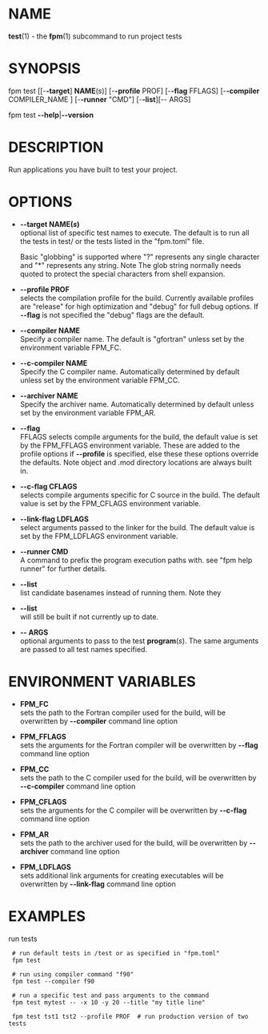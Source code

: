 # NAME

**test**(1) - the **fpm**(1) subcommand to run project tests

# SYNOPSIS

fpm test \[\[-**-target**\] **NAME**(*s*)\] \[-**-profile** PROF\]
\[-**-flag** FFLAGS\] \[-**-compiler** COMPILER\_NAME \] \[-**-runner**
"CMD"\] \[-**-list**\]\[-- ARGS\]

fpm test **--help**|**--version**

# DESCRIPTION

Run applications you have built to test your project.

# OPTIONS

  - ****--target** **NAME**(*s*)**  
    optional list of specific test names to execute. The default is to
    run all the tests in test/ or the tests listed in the "fpm.toml"
    file.
    
    Basic "globbing" is supported where "?" represents any single
    character and "\*" represents any string. Note The glob string
    normally needs quoted to protect the special characters from shell
    expansion.

  - ****--profile** PROF**  
    selects the compilation profile for the build. Currently available
    profiles are "release" for high optimization and "debug" for full
    debug options. If **--flag** is not specified the "debug" flags are
    the default.

  - ****--compiler** NAME**  
    Specify a compiler name. The default is "gfortran" unless set by the
    environment variable FPM\_FC.

  - ****--c-compiler** NAME**  
    Specify the C compiler name. Automatically determined by default
    unless set by the environment variable FPM\_CC.

  - ****--archiver** NAME**  
    Specify the archiver name. Automatically determined by default
    unless set by the environment variable FPM\_AR.

  - ****--flag****  
    FFLAGS selects compile arguments for the build, the default value is
    set by the FPM\_FFLAGS environment variable. These are added to the
    profile options if **--profile** is specified, else these these
    options override the defaults. Note object and .mod directory
    locations are always built in.

  - ****--c-flag** CFLAGS**  
    selects compile arguments specific for C source in the build. The
    default value is set by the FPM\_CFLAGS environment variable.

  - ****--link-flag** LDFLAGS**  
    select arguments passed to the linker for the build. The default
    value is set by the FPM\_LDFLAGS environment variable.

  - ****--runner** CMD**  
    A command to prefix the program execution paths with. see "fpm help
    runner" for further details.

  - ****--list****  
    list candidate basenames instead of running them. Note they

  - ****--list****  
    will still be built if not currently up to date.

  - **-- ARGS**  
    optional arguments to pass to the test **program**(*s*). The same
    arguments are passed to all test names specified.

# ENVIRONMENT VARIABLES

  - **FPM\_FC**  
    sets the path to the Fortran compiler used for the build, will be
    overwritten by **--compiler** command line option

  - **FPM\_FFLAGS**  
    sets the arguments for the Fortran compiler will be overwritten by
    **--flag** command line option

  - **FPM\_CC**  
    sets the path to the C compiler used for the build, will be
    overwritten by **--c-compiler** command line option

  - **FPM\_CFLAGS**  
    sets the arguments for the C compiler will be overwritten by
    **--c-flag** command line option

  - **FPM\_AR**  
    sets the path to the archiver used for the build, will be
    overwritten by **--archiver** command line option

  - **FPM\_LDFLAGS**  
    sets additional link arguments for creating executables will be
    overwritten by **--link-flag** command line option

# EXAMPLES

run tests

``` 
 # run default tests in /test or as specified in "fpm.toml"
 fpm test

 # run using compiler command "f90"
 fpm test --compiler f90

 # run a specific test and pass arguments to the command
 fpm test mytest -- -x 10 -y 20 --title "my title line"

 fpm test tst1 tst2 --profile PROF  # run production version of two tests
```

